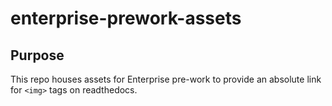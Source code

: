 # enterprise-prework-assets

## Purpose

This repo houses assets for Enterprise pre-work to provide an absolute link for `<img>` tags on readthedocs.
